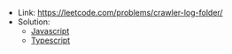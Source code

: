 - Link: https://leetcode.com/problems/crawler-log-folder/
- Solution:
  - [Javascript](index.js)
  - [Typescript](index.ts)